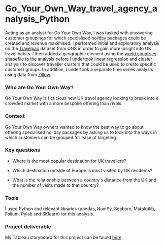 # Go_Your_Own_Way_travel_agency_analysis_Python

Acting as an analyst for Go Your Own Way, I was tasked with uncovering customer groupings for which specialised holiday packages could be created and revenue maximised. I performed initial and exploratory analysis on the [Travelpac](https://cy.ons.gov.uk/peoplepopulationandcommunity/leisureandtourism/datasets/travelpac) dataset from ONS in order to gain more insight into UK travel habits. I then added a geographic element using the [world countries](https://www.kaggle.com/datasets/ktochylin/world-countries) shapefile to the analysis before I undertook linear regression and cluster analysis to discover traveller clusters that could be used to create specific customer groups. In addition, I undertook a separate time series analysis using data from [Zillow](https://data.nasdaq.com/databases/ZILLOW).

### Who are Go Your Own Way?

Go Your Own Way is ficticious new UK travel agency looking to break into a crowded market with a more bespoke offering than rivals.

### Context

Go Your Own Way owners wanted to know the best way to go about offering specialised holiday packages by asking us to look into the ways in which customers can be grouped for ease of targeting.

### Key questions

* Where is the most popular destination for UK travellers?

* Which destination outside of Europe is most visited by UK residents?

* What is the relationship between a country's distance from the UK and the number of visits made to that country?

### Tools

I used Python and relevant libraries (pandas, NumPy, Seaborn, Matplotlib, Folium, Pylab and SKlearn) for this analysis.

### Project deliverable

My Tableau storyboard for this project can be found [here](https://public.tableau.com/app/profile/lena.cole/viz/GoYourOwnWaytravelagencycustomertargetinganalysis/Story1).
